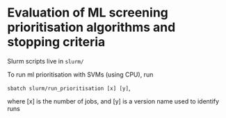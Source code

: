 # Evaluation of ML screening prioritisation algorithms and stopping criteria

Slurm scripts live in `slurm/`

To run ml prioritisation with SVMs (using CPU), run

`sbatch slurm/run_prioritisation [x] [y]`,

where [x] is the number of jobs, and [y] is a version name used to identify runs